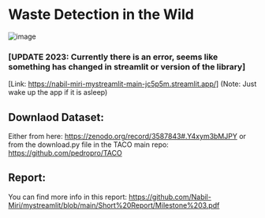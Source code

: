 # Waste Detection in the Wild
![image](https://user-images.githubusercontent.com/75530842/205484851-23c8b123-34ea-4915-89f5-aacc93c274f3.png)
### [UPDATE 2023: Currently there is an error, seems like something has changed in streamlit or version of the library]
[Link: https://nabil-miri-mystreamlit-main-jc5p5m.streamlit.app/] (Note: Just wake up the app if it is asleep) 

## Downlaod Dataset:
Either from here: https://zenodo.org/record/3587843#.Y4xym3bMJPY or from the download.py file in the TACO main repo: https://github.com/pedropro/TACO

## Report:
You can find more info in this report: https://github.com/Nabil-Miri/mystreamlit/blob/main/Short%20Report/Milestone%203.pdf
